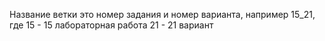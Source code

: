 

Название ветки это номер задания и номер варианта,
например 15_21,
где 15 - 15 лабораторная работа
    21 - 21 вариант
   

